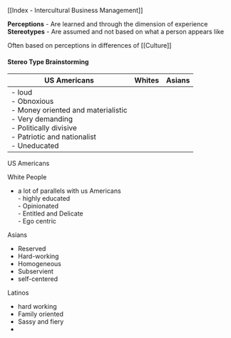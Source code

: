 [[Index - Intercultural Business Management]]

**Perceptions** - Are learned and through the dimension of experience
**Stereotypes** - Are assumed and not based on what a person appears like

Often based on perceptions in differences of [[Culture]]

#### Stereo Type Brainstorming

| US Americans | Whites | Asians |
| ------------ | ------ | ------ |
| - loud <br>- Obnoxious <br>- Money oriented and materialistic <br>- Very demanding <br>- Politically divisive <br>- Patriotic and nationalist <br> - Uneducated          |    |        |


US Americans


White People 
- a lot of parallels with us Americans <br>- highly educated <br>- Opinionated <br>- Entitled and Delicate  <br>- Ego centric

Asians
- Reserved
- Hard-working
- Homogeneous 
- Subservient
- self-centered

Latinos 
- hard working
- Family oriented
- Sassy and fiery
- 


